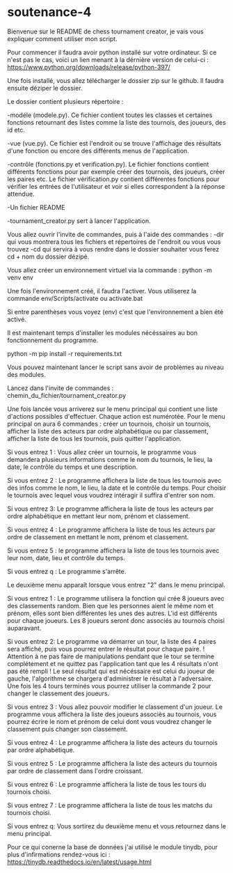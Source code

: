 # soutenance-4

Bienvenue sur le README de chess tournament creator, je vais vous expliquer comment utiliser mon script.

Pour commencer il faudra avoir python installé sur votre ordinateur. Si ce n'est pas le cas, voici un lien menant à la dérnière version de celui-ci :
https://www.python.org/downloads/release/python-397/

Une fois installé, vous allez télécharger le dossier zip sur le github.
Il faudra ensuite déziper le dossier.

Le dossier contient plusieurs répertoire :

-modéle (modele.py). Ce fichier contient toutes les classes et certaines fonctions retournant des listes comme la liste des tournois, des joueurs, des id etc.

-vue (vue.py). Ce fichier est l'endroit ou se trouve l'affichage des résultats d'une fonction ou encore des différents menus de l'application.

-contrôle (fonctions.py et verification.py). Le fichier fonctions contient différents fonctions pour par exemple créer des tournois, des joueurs, créer les paires etc. Le fichier vérification.py contient différentes fonctions pour vérifier les entrées de l'utilisateur et voir si elles correspondent à la réponse attendue.

-Un fichier README

-tournament_creator.py sert à lancer l'application.

Vous allez ouvrir l'invite de commandes, puis à l'aide des commandes :
-dir qui vous montrera tous les fichiers et répertoires de l'endroit ou vous vous trouvez
-cd qui servira à vous rendre dans le dossier souhaiter
vous ferez cd + nom du dossier dézipé.

Vous allez créer un environnement virtuel via la commande : python -m venv env 

Une fois l'environnement créé, il faudra l'activer.
Vous utiliserez la commande env/Scripts/activate ou activate.bat 

Si entre parenthèses vous voyez (env) c'est que l'environnement a bien été activé.

Il est maintenant temps d'installer les modules nécéssaires au bon fonctionnement du programme.

python -m pip install -r requirements.txt

Vous pouvez maintenant lancer le script sans avoir de problèmes au niveau des modules.

Lancez dans l'invite de commandes : chemin_du_fichier/tournament_creator.py

Une fois lancée vous arriverez sur le menu principal qui contient une liste d'actions possibles d'effectuer.
Chaque action est numérotée. Pour le menu principal on aura 6 commandes :
créer un tournois, choisir un tournois, afficher la liste des acteurs par ordre alphabétique ou par classement, afficher la liste de tous les tournois, puis quitter l'application.

Si vous entrez 1 :
Vous allez créer un tournois, le programme vous demandera plusieurs informations comme le nom du tournois, le lieu, la date, le contrôle du temps et une description.

Si vous entrez 2 :
Le programme affichera la liste de tous les tournois avec des infos comme le nom, le lieu, la date et le contrôle du temps.
Pour choisir le tournois avec lequel vous voudrez intéragir il suffira d'entrer son nom.

Si vous entrez 3:
Le programme affichera la liste de tous les acteurs par ordre alphabétique en mettant leur nom, prénom et classement.

Si vous entrez 4 :
Le programme affichera la liste de tous les acteurs par ordre de classement en mettant le nom, prénom et classement.

Si vous entrez 5 :
le programme affichera la liste de tous les tournois avec leur nom, date, lieu et contrôle du temps.

Si vous entrez q :
Le programme s'arrête.

Le deuxième menu apparaît lorsque vous entrez "2" dans le menu principal. 

Si vous entrez 1 :
Le programme utilisera la fonction qui crée 8 joueurs avec des classements random. Bien que les personnes aient le même nom et prénom, elles sont bien différentes les unes des autres. L'id est différents pour chaque joueurs. Les 8 joueurs seront donc associés au tournois choisi auparavant.

Si vous entrez 2:
Le programme va démarrer un tour, la liste des 4 paires sera affiché, puis vous pourrez entrer le résultat pour chaque paire.
! Attention à ne pas faire de manipulations pendant que le tour se termine complétement et ne quittez pas l'application tant que les 4 résultats n'ont pas été rempli !
Le seul résultat qui est nécéssaire est celui du joueur de gauche, l'algorithme se chargera d'administrer le résultat à l'adversaire. Une fois les 4 tours terminés vous pourrez utiliser la commande 2 pour changer le classement des joueurs.

Si vous entrez 3 :
Vous allez pouvoir modifier le classement d'un joueur. Le programme vous affichera la liste des joueurs associès au tournois, vous pourrez écrire le nom et prénom de celui dont vous voudrez changer le classement puis changer son classement.

Si vous entrez 4 :
Le programme affichera la liste des acteurs du tournois par ordre alphabétique.

Si vous entrez 5 :
Le programme affichera la liste des acteurs du tournois par ordre de classement dans l'ordre croissant.

Si vous entrez 6 :
Le programme affichera la liste de tous les tours du tournois choisi.

Si vous entrez 7 :
Le programme affichera la liste de tous les matchs du tournois choisi.

Si vous entrez q:
Vous sortirez du deuxième menu et vous retournez dans le menu principal.

Pour ce qui conerne la base de données j'ai utilisé le module tinydb, pour plus d'infirmations rendez-vous ici : https://tinydb.readthedocs.io/en/latest/usage.html

